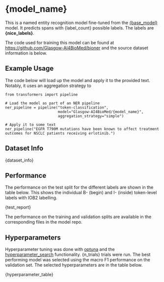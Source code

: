 # {model_name}

This is a named entity recognition model fine-tuned from the [{base_model}](https://huggingface.co/{base_model}) model. It predicts spans with {label_count} possible labels. The labels are **{nice_labels}**.

The code used for training this model can be found at https://github.com/Glasgow-AI4BioMed/bioner and the source dataset information is below.

## Example Usage

The code below will load up the model and apply it to the provided text. Notably, it uses an aggregation strategy to 

```
from transformers import pipeline

# Load the model as part of an NER pipeline
ner_pipeline = pipeline("token-classification", 
                        model="Glasgow-AI4BioMed/{model_name}",
                        aggregation_strategy="simple")

# Apply it to some text
ner_pipeline("EGFR T790M mutations have been known to affect treatment outcomes for NSCLC patients receiving erlotinib.")
```

## Dataset Info

{dataset_info}

## Performance

The performance on the test split for the different labels are shown in the table below. This shows the individual B- (begin) and I- (inside) token-level labels with IOB2 labelling.

{test_report}

The performance on the training and validation splits are available in the corresponding files in the model repo.

## Hyperparameters

Hyperparameter tuning was done with [optuna](https://optuna.org/) and the [hyperparameter_search](https://huggingface.co/docs/transformers/en/hpo_train) functionality. {n_trials} trials were run. The best performing model was selected using the macro F1 performance on the validation set. The selected hyperparameters are in the table below.

{hyperparameter_table}
